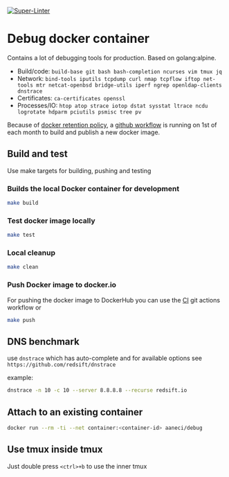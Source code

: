 [![Super-Linter](https://github.com/adriananeci/debug_container/workflows/ci.yaml/badge.svg)](https://github.com/marketplace/actions/super-linter)

# Debug docker container

Contains a lot of debugging tools for production. Based on golang:alpine.

* Build/code: `build-base git bash bash-completion ncurses vim tmux jq`
* Network: `bind-tools iputils tcpdump curl nmap tcpflow iftop net-tools mtr netcat-openbsd bridge-utils iperf ngrep openldap-clients dnstrace`
* Certificates: `ca-certificates openssl`
* Processes/IO: `htop atop strace iotop dstat sysstat ltrace ncdu logrotate hdparm pciutils psmisc tree pv`

Because of [docker retention policy](https://www.docker.com/blog/scaling-dockers-business-to-serve-millions-more-developers-storage/),
a [github workflow](.github/workflows/ci.yml) is running on 1st of each month to build and publish a new docker image.

## Build and test

Use make targets for building, pushing and testing

### Builds the local Docker container for development

```bash
make build
```

### Test docker image locally

```bash
make test
```

### Local cleanup

```bash
make clean
```

### Push Docker image to docker.io

For pushing the docker image to DockerHub you can use the [CI](https://github.com/adriananeci/debug_container/actions?query=workflow%3ACI) git actions workflow or

```bash
make push
```

## DNS benchmark

use `dnstrace` which has auto-complete and for available options see `https://github.com/redsift/dnstrace`

example:

```bash
dnstrace -n 10 -c 10 --server 8.8.8.8 --recurse redsift.io
```

## Attach to an existing container

```bash
docker run --rm -ti --net container:<container-id> aaneci/debug
```

## Use tmux inside tmux

Just double press `<ctrl>+b` to use the inner tmux
